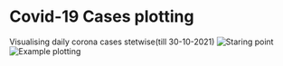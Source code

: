 # Covid-19 Cases plotting
 Visualising daily corona cases stetwise(till 30-10-2021)
![Staring point](https://github.com/Ashish-C01/data_project/blob/main/1.JPG)
![Example plotting](https://github.com/Ashish-C01/data_project/blob/main/2.JPG)
